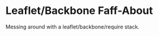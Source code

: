 Leaflet/Backbone Faff-About
===========================

Messing around with a leaflet/backbone/require stack.